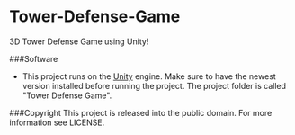 # Tower-Defense-Game
3D Tower Defense Game using Unity! 

###Software
- This project runs on the [Unity](http://unity3d.com) engine. Make sure to have the newest version installed before running the project. The project folder is called "Tower Defense Game".

###Copyright
This project is released into the public domain. For more information see LICENSE.
